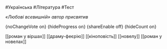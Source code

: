 #Українська #Література #Тест

*«Любові всевишній» автор присвятив*

{noChangeVote on}
{hideProgress on}
{shareEnable off}
{hideCount on}

[[роман у віршах]]
[[драму-феєрію]]
[[кіноповість]]
[[новелу]]
[[роман у новелах]]
